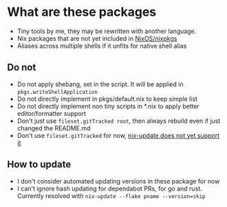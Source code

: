 # What are these packages

- Tiny tools by me, they may be rewritten with another language.
- Nix packages that are not yet included in [NixOS/nixpkgs](https://github.com/NixOS/nixpkgs)
- Aliases across multiple shells if it unfits for native shell alias

## Do not

- Do not apply shebang, set in the script. It will be applied in `pkgs.writeShellApplication`
- Do not directly implement in pkgs/default.nix to keep simple list
- Do not directly implement non tiny scripts in *.nix to apply better editor/formatter support
- Don't just use `fileset.gitTracked root`, then always rebuild even if just changed the README.md
- Don't use `fileset.gitTracked` for now, [nix-update does not yet support it](https://github.com/Mic92/nix-update/issues/335)

## How to update

- I don't consider automated updating versions in these package for now
- I can't ignore hash updating for dependabot PRs, for go and rust. Currently resolved with `nix-update --flake pname --version=skip`
